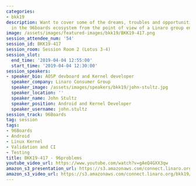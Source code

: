 ```yaml
---
categories:
- bkk19
description: Want to cover some of the dreams, troubles and opportunities for improvement
  in the 96boards ecosystem from the point of view of a Linaro group engineer.
image: /assets/images/featured-images/bkk19/BKK19-417.png
session_attendee_num: '54'
session_id: BKK19-417
session_room: Session Room 2 (Lotus 3-4)
session_slot:
  end_time: '2019-04-04 12:55:00'
  start_time: '2019-04-04 12:30:00'
session_speakers:
- speaker_bio: AOSP devboard and Kernel developer
  speaker_company: Linaro Consumer Group
  speaker_image: /assets/images/speakers/bkk19/john-stultz.jpg
  speaker_location: ''
  speaker_name: John Stultz
  speaker_position: Android and Kernel Developer
  speaker_username: john.stultz
session_track: 96Boards
tag: session
tags:
- 96Boards
- Android
- Linux Kernel
- Validation and CI
- Testing
title: BKK19-417 - 96problems
youtube_video_url: https://www.youtube.com/watch?v=gAeQ4GXX3qw
amazon_s3_presentation_url: https://s3.amazonaws.com/connect.linaro.org/bkk19/presentations/bkk19-417.pdf
amazon_s3_video_url: https://s3.amazonaws.com/connect.linaro.org/bkk19/videos/bkk19-417.mp4
---
```

